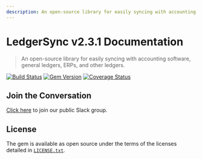 ```yaml
---
description: An open-source library for easily syncing with accounting software, general ledgers, ERPs, and other ledgers.
---
```


# LedgerSync v2.3.1 Documentation

> An open-source library for easily syncing with accounting software, general ledgers, ERPs, and other ledgers.

[![Build Status](https://travis-ci.org/LedgerSync/ledger_sync.svg?branch=master)](https://travis-ci.org/LedgerSync/ledger_sync)
[![Gem Version](https://badge.fury.io/rb/ledger_sync.svg)](https://badge.fury.io/rb/ledger_sync)
[![Coverage Status](https://coveralls.io/repos/github/LedgerSync/ledger_sync/badge.svg?branch=master)](https://coveralls.io/github/LedgerSync/ledger_sync?branch=master)

## Join the Conversation

[Click here](https://join.slack.com/t/ledger-sync/shared_invite/zt-e5nbl8qc-eOA~5k7bg3p16_l3J7OS~Q) to join our public
Slack group.

## License

The gem is available as open source under the terms of the licenses detailed
in [`LICENSE.txt`](https://github.com/LedgerSync/ledger_sync/blob/master/LICENSE.txt).

